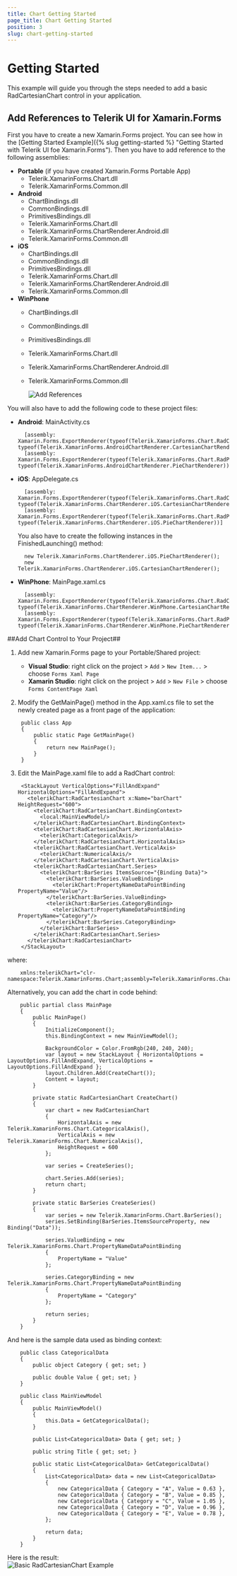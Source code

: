 ```yaml
---
title: Chart Getting Started
page_title: Chart Getting Started
position: 3
slug: chart-getting-started
---
```

# Getting Started #
This example will guide you through the steps needed to add a basic RadCartesianChart control in your application.

## Add References to Telerik UI for Xamarin.Forms ##
First you have to create a new Xamarin.Forms project. You can see how in the [Getting Started Example]({% slug getting-started %} "Getting Started with Telerik UI foe Xamarin.Forms"). Then you have to add reference to the following assemblies:

* **Portable** (if you have created Xamarin.Forms Portable App)
	* Telerik.XamarinForms.Chart.dll
	* Telerik.XamarinForms.Common.dll
* **Android**
	* ChartBindings.dll
	* CommonBindings.dll
	* PrimitivesBindings.dll
	* Telerik.XamarinForms.Chart.dll
	* Telerik.XamarinForms.ChartRenderer.Android.dll
	* Telerik.XamarinForms.Common.dll
* **iOS**
	* ChartBindings.dll
	* CommonBindings.dll
	* PrimitivesBindings.dll
	* Telerik.XamarinForms.Chart.dll
	* Telerik.XamarinForms.ChartRenderer.Android.dll
	* Telerik.XamarinForms.Common.dll
* **WinPhone**
	* ChartBindings.dll
	* CommonBindings.dll
	* PrimitivesBindings.dll
	* Telerik.XamarinForms.Chart.dll
	* Telerik.XamarinForms.ChartRenderer.Android.dll
	* Telerik.XamarinForms.Common.dll
		
 		![Add References](images/controls/chart/chart-getting-started-references.png)

You will also have to add the following code to these project files:

* **Android**: MainActivity.cs
  
		[assembly: Xamarin.Forms.ExportRenderer(typeof(Telerik.XamarinForms.Chart.RadCartesianChart), typeof(Telerik.XamarinForms.AndroidChartRenderer.CartesianChartRenderer))]
		[assembly: Xamarin.Forms.ExportRenderer(typeof(Telerik.XamarinForms.Chart.RadPieChart), typeof(Telerik.XamarinForms.AndroidChartRenderer.PieChartRenderer))]

* **iOS**: AppDelegate.cs

		[assembly: Xamarin.Forms.ExportRenderer(typeof(Telerik.XamarinForms.Chart.RadCartesianChart), typeof(Telerik.XamarinForms.ChartRenderer.iOS.CartesianChartRenderer))]
		[assembly: Xamarin.Forms.ExportRenderer(typeof(Telerik.XamarinForms.Chart.RadPieChart), typeof(Telerik.XamarinForms.ChartRenderer.iOS.PieChartRenderer))]
	You also have to create the following instances in the FinishedLaunching() method:

		new Telerik.XamarinForms.ChartRenderer.iOS.PieChartRenderer();
		new Telerik.XamarinForms.ChartRenderer.iOS.CartesianChartRenderer();


* **WinPhone**: MainPage.xaml.cs
    
		[assembly: Xamarin.Forms.ExportRenderer(typeof(Telerik.XamarinForms.Chart.RadCartesianChart), typeof(Telerik.XamarinForms.ChartRenderer.WinPhone.CartesianChartRenderer))]
		[assembly: Xamarin.Forms.ExportRenderer(typeof(Telerik.XamarinForms.Chart.RadPieChart), typeof(Telerik.XamarinForms.ChartRenderer.WinPhone.PieChartRenderer))]

##Add Chart Control to Your Project##
1. Add new Xamarin.Forms page to your Portable/Shared project:
	* **Visual Studio**: right click on the project > `Add` > `New Item...` > choose `Forms Xaml Page`
	* **Xamarin Studio**: right click on the project > `Add` > `New File` > choose `Forms ContentPage Xaml`
1. Modify the GetMainPage() method in the App.xaml.cs file to set the newly created page as a front page of the application:

		public class App
		{
			public static Page GetMainPage()
			{
				return new MainPage();
			}
		}
1. Edit the MainPage.xaml file to add a RadChart control:

		<StackLayout VerticalOptions="FillAndExpand" HorizontalOptions="FillAndExpand">
		  <telerikChart:RadCartesianChart x:Name="barChart" HeightRequest="600">
		    <telerikChart:RadCartesianChart.BindingContext>
		      <local:MainViewModel/>
		    </telerikChart:RadCartesianChart.BindingContext>
		    <telerikChart:RadCartesianChart.HorizontalAxis>
		      <telerikChart:CategoricalAxis/>
		    </telerikChart:RadCartesianChart.HorizontalAxis>
		    <telerikChart:RadCartesianChart.VerticalAxis>
		      <telerikChart:NumericalAxis/>
		    </telerikChart:RadCartesianChart.VerticalAxis>
		    <telerikChart:RadCartesianChart.Series>
		      <telerikChart:BarSeries ItemsSource="{Binding Data}">
		        <telerikChart:BarSeries.ValueBinding>
		          <telerikChart:PropertyNameDataPointBinding PropertyName="Value"/>
		        </telerikChart:BarSeries.ValueBinding>
		        <telerikChart:BarSeries.CategoryBinding>
		          <telerikChart:PropertyNameDataPointBinding PropertyName="Category"/>
		        </telerikChart:BarSeries.CategoryBinding>
		      </telerikChart:BarSeries>
		    </telerikChart:RadCartesianChart.Series>
		  </telerikChart:RadCartesianChart>
		</StackLayout>
where:  

		xmlns:telerikChart="clr-namespace:Telerik.XamarinForms.Chart;assembly=Telerik.XamarinForms.Chart"
Alternatively, you can add the chart in code behind:

	    public partial class MainPage
	    {
	        public MainPage()
	        {
	            InitializeComponent();
				this.BindingContext = new MainViewModel();

	            BackgroundColor = Color.FromRgb(240, 240, 240);
	            var layout = new StackLayout { HorizontalOptions = LayoutOptions.FillAndExpand, VerticalOptions = LayoutOptions.FillAndExpand };
	            layout.Children.Add(CreateChart());
	            Content = layout;
	        }
	
	        private static RadCartesianChart CreateChart()
	        {
	            var chart = new RadCartesianChart
	            {
	                HorizontalAxis = new Telerik.XamarinForms.Chart.CategoricalAxis(),
	                VerticalAxis = new Telerik.XamarinForms.Chart.NumericalAxis(),
	                HeightRequest = 600
	            };
	
	            var series = CreateSeries();
	
	            chart.Series.Add(series);
	            return chart;
	        }
	
	        private static BarSeries CreateSeries()
	        {
	            var series = new Telerik.XamarinForms.Chart.BarSeries();
	            series.SetBinding(BarSeries.ItemsSourceProperty, new Binding("Data"));
	
	            series.ValueBinding = new Telerik.XamarinForms.Chart.PropertyNameDataPointBinding
	            {
	                PropertyName = "Value"
	            };
	
	            series.CategoryBinding = new Telerik.XamarinForms.Chart.PropertyNameDataPointBinding
	            {
	                PropertyName = "Category"
	            };
	
	            return series;
	        }
	    }
And here is the sample data used as binding context:  

		public class CategoricalData
		{
		    public object Category { get; set; }
		
		    public double Value { get; set; }
		}

	    public class MainViewModel
	    {
	        public MainViewModel()
	        {
	            this.Data = GetCategoricalData();
	        }
	
	        public List<CategoricalData> Data { get; set; }
	
	        public string Title { get; set; }
	
	        public static List<CategoricalData> GetCategoricalData()
	        {
	            List<CategoricalData> data = new List<CategoricalData>
	            {
	                new CategoricalData { Category = "A", Value = 0.63 },
	                new CategoricalData { Category = "B", Value = 0.85 },
	                new CategoricalData { Category = "C", Value = 1.05 },
	                new CategoricalData { Category = "D", Value = 0.96 },
	                new CategoricalData { Category = "E", Value = 0.78 },
	            };
	
	            return data;
	        }
	    }
Here is the result:  
![Basic RadCartesianChart Example](chart-getting-started-example.png "Basic RadCartesianChart")